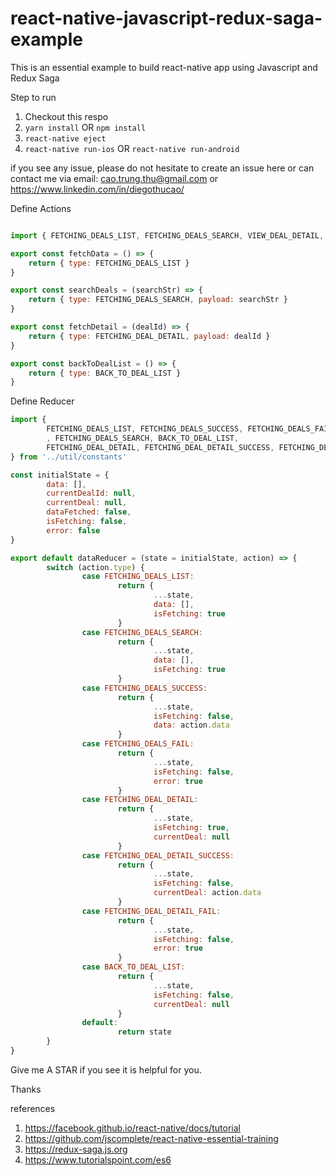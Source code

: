 # react-native-javascript-redux-saga-example
This is an essential example to build react-native app using Javascript and Redux Saga

Step to run
1. Checkout this respo
2. `yarn install` OR `npm install`
3. `react-native eject`
4. `react-native run-ios` OR `react-native run-android`

if you see any issue, please do not hesitate to create an issue here or can contact me via email: cao.trung.thu@gmail.com or https://www.linkedin.com/in/diegothucao/

Define Actions 

```javascript 

import { FETCHING_DEALS_LIST, FETCHING_DEALS_SEARCH, VIEW_DEAL_DETAIL, BACK_TO_DEAL_LIST, FETCHING_DEAL_DETAIL } from "../util/constants";

export const fetchData = () => {
    return { type: FETCHING_DEALS_LIST } 
}

export const searchDeals = (searchStr) => {
    return { type: FETCHING_DEALS_SEARCH, payload: searchStr } 
}

export const fetchDetail = (dealId) => {
    return { type: FETCHING_DEAL_DETAIL, payload: dealId }
}

export const backToDealList = () => {
    return { type: BACK_TO_DEAL_LIST } 
}
```

Define Reducer 

```javascript
import {
        FETCHING_DEALS_LIST, FETCHING_DEALS_SUCCESS, FETCHING_DEALS_FAIL
        , FETCHING_DEALS_SEARCH, BACK_TO_DEAL_LIST,
        FETCHING_DEAL_DETAIL, FETCHING_DEAL_DETAIL_SUCCESS, FETCHING_DEAL_DETAIL_FAIL
} from '../util/constants'

const initialState = {
        data: [],
        currentDealId: null,
        currentDeal: null,
        dataFetched: false,
        isFetching: false,
        error: false
}

export default dataReducer = (state = initialState, action) => {
        switch (action.type) {
                case FETCHING_DEALS_LIST:
                        return {
                                ...state,
                                data: [],
                                isFetching: true
                        }
                case FETCHING_DEALS_SEARCH:
                        return {
                                ...state,
                                data: [],
                                isFetching: true
                        }
                case FETCHING_DEALS_SUCCESS:
                        return {
                                ...state,
                                isFetching: false,
                                data: action.data
                        }
                case FETCHING_DEALS_FAIL:
                        return {
                                ...state,
                                isFetching: false,
                                error: true
                        }
                case FETCHING_DEAL_DETAIL:
                        return {
                                ...state,
                                isFetching: true,
                                currentDeal: null
                        }
                case FETCHING_DEAL_DETAIL_SUCCESS:
                        return {
                                ...state,
                                isFetching: false,
                                currentDeal: action.data
                        }
                case FETCHING_DEAL_DETAIL_FAIL:
                        return {
                                ...state,
                                isFetching: false,
                                error: true
                        }
                case BACK_TO_DEAL_LIST:
                        return {
                                ...state,
                                isFetching: false,
                                currentDeal: null
                        }
                default:
                        return state
        }
}
```

Give me A STAR if you see it is helpful for you.

Thanks

references
1. https://facebook.github.io/react-native/docs/tutorial
2. https://github.com/jscomplete/react-native-essential-training
3. https://redux-saga.js.org
4. https://www.tutorialspoint.com/es6
